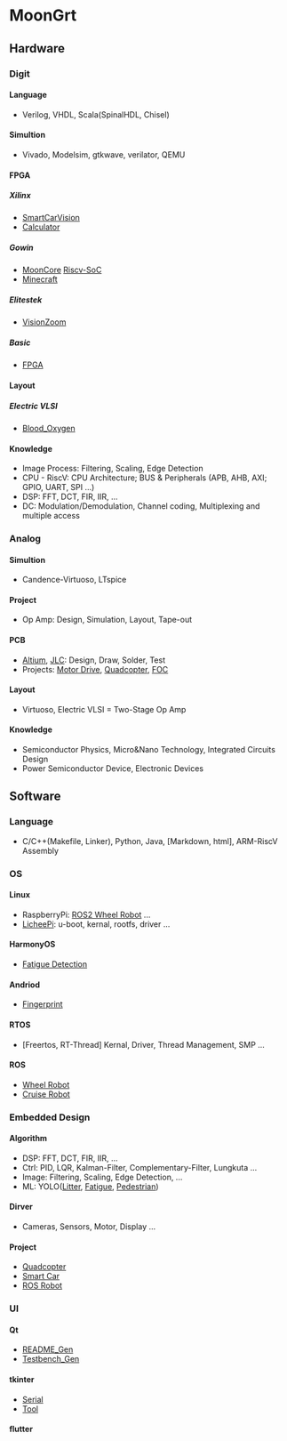 <!-- https://www.min2k.com/tools/markmap/ -->

# MoonGrt

## Hardware

### Digit
#### Language
- Verilog, VHDL, Scala(SpinalHDL, Chisel)
#### Simultion
- Vivado, Modelsim, gtkwave, verilator, QEMU
#### FPGA
##### Xilinx
- [SmartCarVision](https://github.com/MoonGrt/SmartCarVision)
- [Calculator](https://github.com/MoonGrt/FPGA-Calculator)
##### Gowin
- [MoonCore](https://github.com/MoonGrt/MoonCore) [Riscv-SoC](https://github.com/MoonGrt/Riscv-SoC)
- [Minecraft](https://github.com/MoonGrt/FPGA-Minecraft)
##### Elitestek
- [VisionZoom](https://github.com/MoonGrt/VisionZoom)
##### Basic
- [FPGA](https://github.com/MoonGrt/FPGA)
#### Layout
##### Electric VLSI
- [Blood_Oxygen](https://github.com/MoonGrt/Electric_VLSI_lib)
#### Knowledge
- Image Process: Filtering, Scaling, Edge Detection
- CPU - RiscV: CPU Architecture; BUS & Peripherals (APB, AHB, AXI; GPIO, UART, SPI ...)
- DSP: FFT, DCT, FIR, IIR, ...
- DC: Modulation/Demodulation, Channel coding, Multiplexing and multiple access

### Analog
#### Simultion
- Candence-Virtuoso, LTspice
#### Project
- Op Amp: Design, Simulation, Layout, Tape-out
#### PCB
- [Altium](https://github.com/MoonGrt/PCB/tree/master/Altium), [JLC](https://github.com/MoonGrt/PCB/tree/master/JLC): Design, Draw, Solder, Test
- Projects: [Motor Drive](https://github.com/MoonGrt/PCB/tree/master/JLC/stm32_motordrive), [Quadcopter](https://github.com/MoonGrt/PCB/tree/master/JLC/fly_ctrl), [FOC](https://github.com/MoonGrt/Wheel_Robot)
#### Layout
- Virtuoso, Electric VLSI = Two-Stage Op Amp
#### Knowledge
- Semiconductor Physics, Micro&Nano Technology, Integrated Circuits Design
- Power Semiconductor Device, Electronic Devices


## Software

### Language
- C/C++(Makefile, Linker), Python, Java, [Markdown, html], ARM-RiscV Assembly

### OS
#### Linux
- RaspberryPi: [ROS2 Wheel Robot](https://github.com/MoonGrt/Wheel_Robot) ...
- [LicheePi](https://github.com/MoonGrt/Licheepi_Nano): u-boot, kernal, rootfs, driver ...
#### HarmonyOS
- [Fatigue Detection](https://github.com/MoonGrt/HaiSi-Detect_Fatigue)
#### Andriod
- [Fingerprint](https://github.com/MoonGrt/Android-Fingerprint)
#### RTOS
- [Freertos, RT-Thread] Kernal, Driver, Thread Management, SMP ...
#### ROS
- [Wheel Robot](https://github.com/MoonGrt/Wheel_Robot)
- [Cruise Robot](https://github.com/MoonGrt/Cruise_Robot)

### Embedded Design
#### Algorithm
- DSP: FFT, DCT, FIR, IIR, ...
- Ctrl: PID, LQR, Kalman-Filter, Complementary-Filter, Lungkuta ...
- Image: Filtering, Scaling, Edge Detection, ...
- ML: YOLO([Litter](https://github.com/MoonGrt/Cruise_Robot), [Fatigue](https://github.com/MoonGrt/HaiSi-Detect_Fatigue), [Pedestrian](https://github.com/MoonGrt/TDPS))
#### Dirver
- Cameras, Sensors, Motor, Display ...
#### Project
- [Quadcopter](https://github.com/MoonGrt/STM32-Fly_Control)
- [Smart Car](https://github.com/MoonGrt/TDPS)
- [ROS Robot](https://github.com/MoonGrt/Cruise_Robot)

### UI
#### Qt
- [README_Gen](https://github.com/MoonGrt/README_Gen)
- [Testbench_Gen](https://github.com/MoonGrt/Testbench_Gen)
#### tkinter
- [Serial](https://github.com/MoonGrt/VisionZoom/tree/master/GUI)
- [Tool](https://github.com/MoonGrt/Python-Tool)
#### flutter
